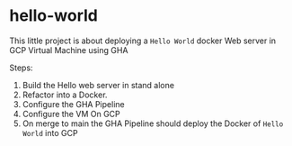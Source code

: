 # hello-world

This little project is about deploying a `Hello World` docker Web server in GCP Virtual Machine using GHA

Steps:

1. Build the Hello web server in stand alone 
2. Refactor into a Docker.
3. Configure the GHA Pipeline 
4. Configure the VM On GCP 
5. On merge to main the GHA Pipeline should deploy the Docker of `Hello World` into GCP
